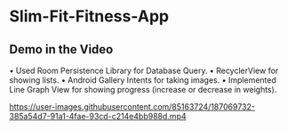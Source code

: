 # Slim-Fit-Fitness-App
## Demo in the Video

• Used Room Persistence Library for Database Query.
• RecyclerView for showing lists.
• Android Gallery Intents for taking images.
• Implemented Line Graph View for showing progress (increase or decrease in weights).

https://user-images.githubusercontent.com/85163724/187069732-385a54d7-91a1-4fae-93cd-c214e4bb988d.mp4

